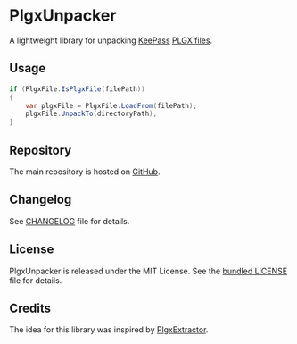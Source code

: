 # PlgxUnpacker

A lightweight library for unpacking [KeePass](https://keepass.info/) [PLGX files](https://keepass.info/help/v2_dev/plg_index.html#plgx).

## Usage

```C#
if (PlgxFile.IsPlgxFile(filePath))
{
	var plgxFile = PlgxFile.LoadFrom(filePath);
	plgxFile.UnpackTo(directoryPath);
}
```

## Repository

The main repository is hosted on [GitHub](https://github.com/cristianst85/PlgxUnpacker).

## Changelog

See [CHANGELOG](https://github.com/cristianst85/PlgxUnpacker/blob/master/CHANGELOG.md) file for details.

## License

PlgxUnpacker is released under the MIT License. See the [bundled LICENSE](https://github.com/cristianst85/PlgxUnpacker/blob/master/LICENSE) file for details.

## Credits

The idea for this library was inspired by [PlgxExtractor](https://github.com/Geograph-us/PlgxExtractor).